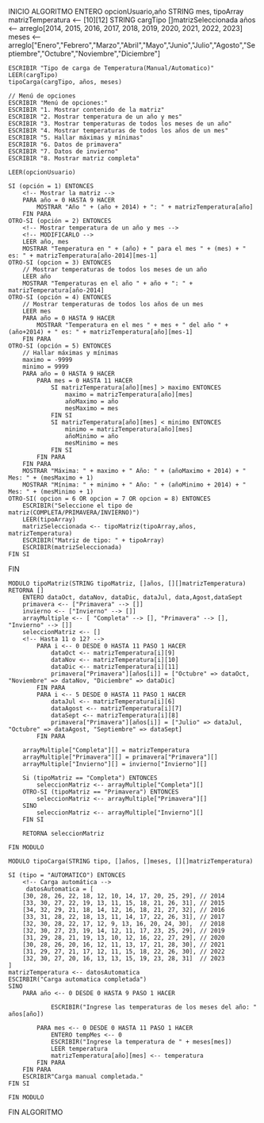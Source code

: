 INICIO ALGORITMO
ENTERO opcionUsuario,año
STRING mes, tipoArray
matrizTemperatura <-- [10][12]
STRING cargTipo
[]matrizSeleccionada
años <-- arreglo[2014, 2015, 2016, 2017, 2018, 2019, 2020, 2021, 2022, 2023]
meses <-- arreglo["Enero","Febrero","Marzo","Abril","Mayo","Junio","Julio","Agosto","Septiembre","Octubre","Noviembre","Diciembre"]

    ESCRIBIR "Tipo de carga de Temperatura(Manual/Automatico)"
    LEER(cargTipo)
    tipoCarga(cargTipo, años, meses)

    // Menú de opciones
    ESCRIBIR "Menú de opciones:"
    ESCRIBIR "1. Mostrar contenido de la matriz"
    ESCRIBIR "2. Mostrar temperatura de un año y mes"
    ESCRIBIR "3. Mostrar temperaturas de todos los meses de un año"
    ESCRIBIR "4. Mostrar temperaturas de todos los años de un mes"
    ESCRIBIR "5. Hallar máximas y mínimas"
    ESCRIBIR "6. Datos de primavera"
    ESCRIBIR "7. Datos de invierno"
    ESCRIBIR "8. Mostrar matriz completa"

    LEER(opcionUsuario)

   

<!-- CONDIONES DE SEGUN LA OPCION ELEGIDA -->
    SI (opción = 1) ENTONCES
        <!-- Mostrar la matriz -->
        PARA año = 0 HASTA 9 HACER
            MOSTRAR "Año " + (año + 2014) + ": " + matrizTemperatura[año]
        FIN PARA
    OTRO-SI (opción = 2) ENTONCES
        <!-- Mostrar temperatura de un año y mes -->
        <!-- MODIFICARLO -->
        LEER año, mes
        MOSTRAR "Temperatura en " + (año) + " para el mes " + (mes) + " es: " + matrizTemperatura[año-2014][mes-1]
    OTRO-SI (opcion = 3) ENTONCES
        // Mostrar temperaturas de todos los meses de un año
        LEER año
        MOSTRAR "Temperaturas en el año " + año + ": " + matrizTemperatura[año-2014]
    OTRO-SI (opción = 4) ENTONCES
        // Mostrar temperaturas de todos los años de un mes
        LEER mes
        PARA año = 0 HASTA 9 HACER
            MOSTRAR "Temperatura en el mes " + mes + " del año " + (año+2014) + " es: " + matrizTemperatura[año][mes-1]
        FIN PARA
    OTRO-SI (opción = 5) ENTONCES 
        // Hallar máximas y mínimas
        maximo = -9999
        minimo = 9999
        PARA año = 0 HASTA 9 HACER
            PARA mes = 0 HASTA 11 HACER
                SI matrizTemperatura[año][mes] > maximo ENTONCES
                    maximo = matrizTemperatura[año][mes]
                    añoMaximo = año
                    mesMaximo = mes
                FIN SI
                SI matrizTemperatura[año][mes] < minimo ENTONCES
                    minimo = matrizTemperatura[año][mes]
                    añoMinimo = año
                    mesMinimo = mes
                FIN SI
            FIN PARA
        FIN PARA
        MOSTRAR "Máxima: " + maximo + " Año: " + (añoMaximo + 2014) + " Mes: " + (mesMaximo + 1)
        MOSTRAR "Mínima: " + minimo + " Año: " + (añoMinimo + 2014) + " Mes: " + (mesMinimo + 1)
    OTRO-SI( opcion = 6 OR opcion = 7 OR opcion = 8) ENTONCES
        ESCRIBIR("Seleccione el tipo de matriz(COMPLETA/PRIMAVERA/INVIERNO)")
        LEER(tipoArray)
        matrizSeleccionada <-- tipoMatriz(tipoArray,años, matrizTemperatura)
        ESCRIBIR("Matriz de tipo: " + tipoArray)
        ESCRIBIR(matrizSeleccionada)
    FIN SI



FIN

<!-- MODULO PARA CARGAR LA MATRIZ DE TEMPERATURAS -->

 
    MODULO tipoMatriz(STRING tipoMatriz, []años, [][]matrizTemperatura) RETORNA []
        ENTERO dataOct, dataNov, dataDic, dataJul, data,Agost,dataSept
        primavera <-- ["Primavera" --> []]
        invierno <-- ["Invierno" --> []]
        arrayMultiple <-- [ "Completa" --> [], "Primavera" --> [], "Invierno" --> []]
        seleccionMatriz <-- []
        <!-- Hasta 11 o 12? -->
            PARA i <-- 0 DESDE 0 HASTA 11 PASO 1 HACER
                dataOct <-- matrizTemperatura[i][9]
                dataNov <-- matrizTemperatura[i][10]
                dataDic <-- matrizTemperatura[i][11]
                primavera["Primavera"][años[i]] = ["Octubre" => dataOct, "Noviembre" => dataNov, "Diciembre" => dataDic]
            FIN PARA
            PARA i <-- 5 DESDE 0 HASTA 11 PASO 1 HACER
                dataJul <-- matrizTemperatura[i][6]
                dataAgost <-- matrizTemperatura[i][7]
                dataSept <-- matrizTemperatura[i][8]
                primavera["Primavera"][años[i]] = ["Julio" => dataJul, "Octubre" => dataAgost, "Septiembre" => dataSept]
            FIN PARA
        
        arrayMultiple["Completa"][] = matrizTemperatura
        arrayMultiple["Primavera"][] = primavera["Primavera"][]
        arrayMultiple["Invierno"][] = invierno["Invierno"][]
        
        Si (tipoMatriz == "Completa") ENTONCES 
            seleccionMatriz <-- arrayMultiple["Completa"][]
        OTRO-SI (tipoMatriz == "Primavera") ENTONCES 
            seleccionMatriz <-- arrayMultiple["Primavera"][]
        SINO
            seleccionMatriz <-- arrayMultiple["Invierno"][]
        FIN SI

        RETORNA seleccionMatriz
        
    FIN MODULO
    
    MODULO tipoCarga(STRING tipo, []años, []meses, [][]matrizTemperatura)

    SI (tipo = "AUTOMATICO") ENTONCES
        <!-- Carga automática -->
         datosAutomatica = [
        [30, 28, 26, 22, 18, 12, 10, 14, 17, 20, 25, 29], // 2014
        [33, 30, 27, 22, 19, 13, 11, 15, 18, 21, 26, 31], // 2015
        [34, 32, 29, 21, 18, 14, 12, 16, 18, 21, 27, 32], // 2016
        [33, 31, 28, 22, 18, 13, 11, 14, 17, 22, 26, 31], // 2017
        [32, 30, 28, 22, 17, 12, 9, 13, 16, 20, 24, 30],  // 2018
        [32, 30, 27, 23, 19, 14, 12, 11, 17, 23, 25, 29], // 2019
        [31, 29, 28, 21, 19, 13, 10, 12, 16, 22, 27, 29], // 2020
        [30, 28, 26, 20, 16, 12, 11, 13, 17, 21, 28, 30], // 2021
        [31, 29, 27, 21, 17, 12, 11, 15, 18, 22, 26, 30], // 2022
        [32, 30, 27, 20, 16, 13, 13, 15, 19, 23, 28, 31]  // 2023
    ]
    matrizTemperatura <-- datosAutomatica
    ESCIRBIR("Carga automatica completada")
    SINO
        PARA año <-- 0 DESDE 0 HASTA 9 PASO 1 HACER

                ESCRIBIR("Ingrese las temperaturas de los meses del año: " años[año])
           
            PARA mes <-- 0 DESDE 0 HASTA 11 PASO 1 HACER
                ENTERO tempMes <-- 0
                ESCRIBIR("Ingrese la temperatura de " + meses[mes])
                LEER temperatura
                matrizTemperatura[año][mes] <-- temperatura
            FIN PARA
        FIN PARA
        ESCRIBIR"Carga manual completada."
    FIN SI

    FIN MODULO

FIN ALGORITMO
